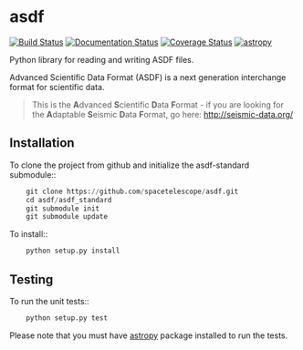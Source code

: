 asdf
====

[![Build Status](https://travis-ci.org/spacetelescope/asdf.svg?branch=master)](https://travis-ci.org/spacetelescope/asdf) [![Documentation Status](https://readthedocs.org/projects/asdf/badge/?version=latest)](http://asdf.readthedocs.io/en/latest/?badge=latest) [![Coverage Status](https://coveralls.io/repos/github/spacetelescope/asdf/badge.svg?branch=master)](https://coveralls.io/github/spacetelescope/asdf?branch=master) [![astropy](http://img.shields.io/badge/powered%20by-AstroPy-orange.svg?style=flat)](http://www.astropy.org/)

Python library for reading and writing ASDF files.


Advanced Scientific Data Format (ASDF) is a next generation
interchange format for scientific data.

> This is the **A**dvanced **S**cientific **D**ata **F**ormat - if you are looking for the **A**daptable **S**eismic **D**ata **F**ormat, go here: http://seismic-data.org/


Installation
------------

To clone the project from github and initialize the asdf-standard submodule::

```python
    git clone https://github.com/spacetelescope/asdf.git
    cd asdf/asdf_standard
    git submodule init
    git submodule update
```

To install::

```python
    python setup.py install
```

Testing
-------

To run the unit tests::

```python
    python setup.py test
```

Please note that you must have [astropy](https://github.com/astropy/astropy) package installed to run the tests.
